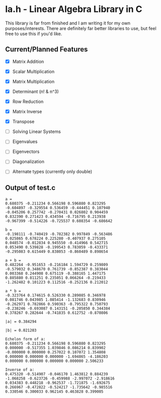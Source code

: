 # la.h - Linear Algebra Library in C

This library is far from finished and I am writing it for my own purposes/interests.
There are definitely far better libraries to use, but feel free to use this if you'd like.


## Current/Planned Features

- [x] Matrix Addition
- [x] Scalar Multiplication
- [x] Matrix Multiplication
- [x] Determinant (n! & n^3)
- [x] Row Reduction
- [x] Matrix Inverse
- [x] Transpose
- [ ] Solving Linear Systems
- [ ] Eigenvalues
- [ ] Eigenvectors
- [ ] Diagonalization
- [ ] Alternate types (currently only double)


## Output of test.c

```
a =
0.680375 -0.211234 0.566198 0.596880 0.823295
-0.604897 -0.329554 0.536459 -0.444451 0.107940
-0.045206 0.257742 -0.270431 0.026802 0.904459
0.832390 0.271423 0.434594 -0.716795 0.213938
-0.967399 -0.514226 -0.725537 0.608354 -0.686642

b =
-0.198111 -0.740419 -0.782382 0.997849 -0.563486
0.025865 0.678224 0.225280 -0.407937 0.275105
0.048574 -0.012834 0.945550 -0.414966 0.542715
0.053490 0.539828 -0.199543 0.783059 -0.433371
-0.295083 0.615449 0.838053 -0.860489 0.898654

a + b =
0.482264 -0.951653 -0.216184 1.594729 0.259809
-0.579032 0.348670 0.761739 -0.852387 0.383044
0.003368 0.244908 0.675119 -0.388165 1.447175
0.885880 0.811251 0.235051 0.066264 -0.219433
-1.262482 0.101223 0.112516 -0.252136 0.212012

a * b =
-0.323764 0.174615 0.526330 0.289085 0.346978
0.081746 0.043985 1.085414 -1.132683 0.830946
-0.262971 0.782866 0.590363 -0.795322 0.750793
-0.238246 -0.693087 0.143151 -0.205850 0.344384
0.378267 0.282644 -0.741835 0.612752 -0.870806

|a| = 0.384294

|b| = 0.021203

Echelon form of a:
0.680375 -0.211234 0.566198 0.596880 0.823295
0.000000 -0.517355 1.039846 0.086214 0.839902
-0.000000 0.000000 0.257022 0.107072 1.354808
0.000000 0.000000 0.000000 -1.694865 -4.186203
0.000000 0.000000 0.000000 0.000000 2.506233

Inverse of a:
0.475320 -0.514907 -0.046170 1.463812 0.884239
-1.068258 -0.623726 -0.459988 -2.997072 -2.918616
0.034383 0.448218 -0.962537 -1.721875 -1.692675
0.266967 -0.472822 -0.524217 -1.735642 -0.985516
0.330546 0.300033 0.962145 0.463828 0.399005
```